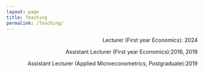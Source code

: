 ```yaml
---
layout: page
title: Teaching
permalink: /Teaching/
---
```



<p align="right"> Lecturer (First year Economics): 2024
  
<p align="right"> Assistant Lecturer (First year Economics):2016, 2019


<p align="right"> Assistant Lecturer (Applied Microeconometrics, Postgraduate):2019

